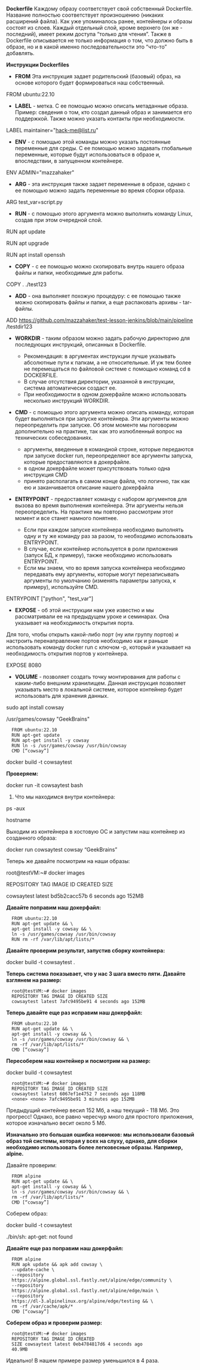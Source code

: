 **Dockerfile**
Каждому образу соответствует свой собственный Dockerfile. Название полностью соответствует произношению (никаких расширений файла). Как уже упоминалось ранее, контейнеры и образы состоят из слоев. Каждый отдельный слой, кроме верхнего (он же - последний), имеет режим доступа “только для чтения”. Также в Dockerfile описывается не только информация о том, что
должно быть в образе, но и в какой именно последовательности это “что-то” добавлять.

**Инструкции Dockerfiles**
- **FROM** Эта инструкция задает родительский (базовый) образ, на основе которого будет формироваться наш собственный.

FROM ubuntu:22.10

- **LABEL** - метка. С ее помощью можно описать метаданные образа. Пример: сведения о том, кто создал данный образ и занимается его поддержкой. Также можно указать контакты при необходимости.

LABEL maintainer="hack-me@list.ru"

- **ENV** - с помощью этой команды можно указать постоянные переменные для среды. С ее помощью можно задавать глобальные переменные, которые будут использоваться в образе и, впоследствии, в запущенном контейнере.

ENV ADMIN="mazzahaker"

- **ARG** - эта инструкция также задает переменные в образе, однако с ее помощью можно задать переменные во время сборки образа.

ARG test_var=script.py

- **RUN** - с помощью этого аргумента можно выполнить команду Linux, создав при этом очередной слой.

RUN apt update

RUN apt upgrade

RUN apt install openssh

- **COPY** - с ее помощью можно скопировать внутрь нашего образа файлы и папки, необходимые для работы.

COPY . ./test123

- **ADD** - она выполняет похожую процедуру: с ее помощью также можно скопировать файлы и папки, а еще распаковать архивы - tar-файлы.

ADD https://github.com/mazzahaker/test-lesson-jenkins/blob/main/pipeline /testdir123

- **WORKDIR** - таким образом можно задать рабочую директорию для
последующих инструкций, описанных в Dockerfile.

  - Рекомендация: в аргументах инструкции лучше указывать абсолютные пути к
  папкам, а не относительные. И уж тем более не перемещаться по файловой
  системе с помощью команд cd в DOCKERFILE.
  - В случае отсутствия директории, указанной в инструкции, система
  автоматически создаст ее.
  - При необходимости в одном докерфайле можно использовать несколько
  инструкций WORKDIR.

- **CMD** - с помощью этого аргумента можно описать команду, которая будет выполняться при запуске контейнера. Эти аргументы можно переопределить при запуске. Об этом моменте мы поговорим дополнительно на практике, так как это излюбленный вопрос на технических собеседованиях.

  - аргументы, введенные в командной строке,
которые передаются при запуске docker run, переопределяют все аргументы запуска, которые предоставляются в докерфайле.
  -  в одном докерфайле может присутствовать только
одна инструкция CMD
  - принято располагать в самом конце файла, что логично,
так как ею и заканчивается описание нашего докерфайла

- **ENTRYPOINT** - предоставляет команду с набором аргументов для вызова во время выполнения контейнера. Эти аргументы нельзя переопределить. На практике мы повторно рассмотрим этот момент и все станет намного понятнее.

  - Если при каждом запуске контейнера необходимо выполнять одну и ту же
команду раз за разом, то необходимо использовать ENTRYPOINT.
  - В случае, если контейнер используется в роли приложения (запуск БД, к
примеру), также необходимо использовать ENTRYPOINT.
  - Если мы знаем, что во время запуска контейнера необходимо передавать ему
аргументы, которые могут перезаписывать аргументы по умолчанию
(изменять параметры запуска, к примеру), используйте CMD.

ENTRYPOINT ["python", "test_var"]

- **EXPOSE** - об этой инструкции нам уже известно и мы рассматривали ее на предыдущем уроке и семинарах. Она указывает на необходимость открытия порта.

Для того, чтобы открыть какой-либо порт (ну или группу портов) и настроить перенаправление портов необходимо как и раньше использовать команду docker run с ключом -p, который и указывает на необходимость открытия портов у контейнера.

EXPOSE 8080

- **VOLUME** - позволяет создать точку монтирования для работы с каким-либо внешним хранилищем.
Данная инструкция позволяет указывать место в локальной системе, которое контейнер будет использовать для хранения данных.


sudo apt install cowsay

/usr/games/cowsay "GeekBrains"

      FROM ubuntu:22.10
      RUN apt-get update
      RUN apt-get install -y cowsay
      RUN ln -s /usr/games/cowsay /usr/bin/cowsay
      CMD [“cowsay”]

docker build -t cowsaytest 


**Проверяем:**

docker run -it cowsaytest bash

1. Что мы находимся внутри контейнера:

ps -aux

hostname

Выходим из контейнера в хостовую ОС и запустим наш контейнер из
созданного образа:

docker run cowsaytest cowsay “GeekBrains”

Теперь же давайте посмотрим на наши образы:

root@testVM:~# docker images

REPOSITORY TAG IMAGE ID CREATED SIZE

cowsaytest latest bd5b2cacc57b 6 seconds ago 152MB

**Давайте поправим наш докерфайл:**

      FROM ubuntu:22.10
      RUN apt-get update && \
      apt-get install -y cowsay && \
      ln -s /usr/games/cowsay /usr/bin/cowsay
      RUN rm -rf /var/lib/apt/lists/*

**Давайте проверим результат, запустив сборку контейнера:**

docker build -t cowsaytest .

**Теперь система показывает, что у нас 3 шага вместо пяти. Давайте взглянем на размер:**

      root@testVM:~# docker images
      REPOSITORY TAG IMAGE ID CREATED SIZE
      cowsaytest latest 7afc9495be91 4 seconds ago 152MB

**Теперь давайте еще раз исправим наш докерфайл:**

      FROM ubuntu:22.10
      RUN apt-get update && \
      apt-get install -y cowsay && \
      ln -s /usr/games/cowsay /usr/bin/cowsay && \
      rm -rf /var/lib/apt/lists/*
      CMD [“cowsay”]

**Пересоберем наш контейнер и посмотрим на размер:**

docker build -t cowsaytest 

      root@testVM:~# docker images
      REPOSITORY TAG IMAGE ID CREATED SIZE
      cowsaytest latest 6067ef1e4752 7 seconds ago 118MB
      <none> <none> 7afc9495be91 3 minutes ago 152MB


Предыдущий контейнер весил 152 Мб, а наш текущий - 118 Мб. Это прогресс! Однако, все равно чересчур много для простого приложения, которое изначально весит около 5 Мб.

**Изначально это большая ошибка новичков: мы использовали базовый образ той системы, которая у всех на слуху, однако, для
сборки необходимо использовать более легковесные образы. Например, alpine.**

Давайте проверим:

      FROM alpine
      RUN apt-get update && \
      apt-get install -y cowsay && \
      ln -s /usr/games/cowsay /usr/bin/cowsay && \
      rm -rf /var/lib/apt/lists/*
      CMD [“cowsay”]

Соберем образ:

docker build -t cowsaytest

./bin/sh: apt-get: not found

**Давайте еще раз поправим наш докерфайл:**

      FROM alpine
      RUN apk update && apk add cowsay \
      --update-cache \
      --repository
      https://alpine.global.ssl.fastly.net/alpine/edge/community \
      --repository
      https://alpine.global.ssl.fastly.net/alpine/edge/main \
      --repository
      https://dl-3.alpinelinux.org/alpine/edge/testing && \
      rm -rf /var/cache/apk/*
      CMD [“cowsay”]

**Соберем образ и проверим размер:**

      root@testVM:~# docker images
      REPOSITORY TAG IMAGE ID CREATED
      SIZE cowsaytest latest 0eb4784817d6 4 seconds ago
      40.9MB

Идеально! В нашем примере размер уменьшился в 4 раза.